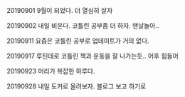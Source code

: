 20190901 9월이 되었다. 더 열심히 살자

20190902 내일 비온다. 코틀린 공부좀 더 하자. 맨날놀아..

20190911 요즘은 코틀린 공부로 업데이트가 거의 없다. 

20190917 루틴데로 코틀린 책과 운동을 잘 나가는듯.. 어후 힘들어

20190923 머리가 복잡한 하루다.

20190928 내일 도커로 올려보자. 블로그 보고 하기로